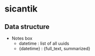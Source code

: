 # sicantik

## Data structure

* Notes box
  * datetime : list of all uuids
  * {datetime} : {full_text, summarized}

